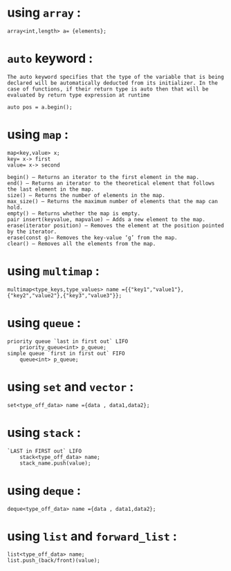 # using `array` :
    
    array<int,length> a= {elements};

# `auto` keyword : 
    
    The auto keyword specifies that the type of the variable that is being declared will be automatically deducted from its initializer. In the case of functions, if their return type is auto then that will be evaluated by return type expression at runtime
    
    auto pos = a.begin();

# using `map` :
    map<key,value> x;
    key= x-> first
    value= x-> second

    begin() – Returns an iterator to the first element in the map.
    end() – Returns an iterator to the theoretical element that follows the last element in the map.
    size() – Returns the number of elements in the map.
    max_size() – Returns the maximum number of elements that the map can hold.
    empty() – Returns whether the map is empty.
    pair insert(keyvalue, mapvalue) – Adds a new element to the map.
    erase(iterator position) – Removes the element at the position pointed by the iterator.
    erase(const g)– Removes the key-value ‘g’ from the map.
    clear() – Removes all the elements from the map.
# using `multimap` :
    multimap<type_keys,type_values> name ={{"key1","value1"},{"key2","value2"},{"key3","value3"}};
# using `queue` :
    priority queue `last in first out` LIFO 
        priority_queue<int> p_queue;
    simple queue `first in first out` FIFO
        queue<int> p_queue;
# using `set` and `vector` :
    set<type_off_data> name ={data , data1,data2};
# using `stack` :
    `LAST in FIRST out` LIFO
        stack<type_off_data> name;
        stack_name.push(value);
# using `deque` :
    deque<type_off_data> name ={data , data1,data2};

# using `list` and `forward_list` :
    list<type_off_data> name;
    list.push_(back/front)(value);
